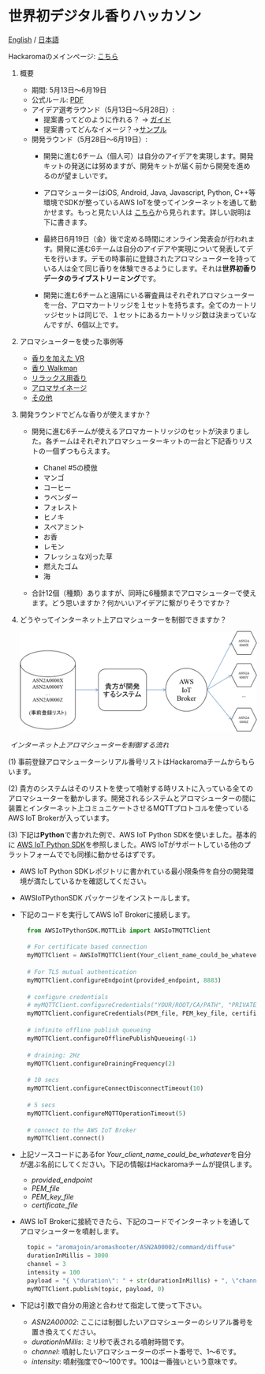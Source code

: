 # 世界初デジタル香りハッカソン

[English](README.md) / [日本語](README-JP.md)

Hackaromaのメインページ: [こちら](https://www.aromajoin.com/hackaroma)

1. 概要
   - 期間: 5月13日～6月19日
   - 公式ルール: [PDF](https://drive.google.com/file/d/1pwpCksr0kRWzzq3HsPF0bcMUr-uwWLaL/view)
   - アイデア選考ラウンド（5月13日～5月28日）:
     - 提案書ってどのように作れる？ → [ガイド](https://paper.dropbox.com/doc/Perfecting-your-Hackaroma-Proposal--AzWa4BFYALfWgkcztSeRTRhaAQ-8VblQZyV0ehKdyAmCSeOV)
     - 提案書ってどんなイメージ？→[サンプル](https://www.dropbox.com/s/scac6vm2f5fsuzf/200508_HackaromaProposalTemplateJP.pdf?dl=0)
   - 開発ラウンド（5月28日～6月19日）:
     - 開発に進む6チーム（個人可）は自分のアイデアを実現します。開発キットの発送には努めますが、開発キットが届く前から開発を進めるのが望ましいです。

     - アロマシューターはiOS, Android, Java, Javascript, Python, C++等環境でSDKが整っているAWS IoTを使ってインターネットを通して動かせます。もっと見たい人は [こちら](https://docs.aws.amazon.com/iot/latest/developerguide/iot-sdks.html)から見られます。詳しい説明は下に書きます。

     - 最終日6月19日（金）後で定める時間にオンライン発表会が行われます。開発に進む6チームは自分のアイデアや実現について発表してデモを行います。デモの時事前に登録されたアロマシューターを持っている人は全て同じ香りを体験できるようにします。それは**世界初香りデータのライブストリーミング**です。

     - 開発に進む6チームと遠隔にいる審査員はそれぞれアロマシューターを一台、アロマカートリッジを１セットを持ちます。全てのカートリッジセットは同じで、１セットにあるカートリッジ数は決まっていなんですが、6個以上です。

2. アロマシューターを使った事例等
   - [香りを加えた VR](https://www.dropbox.com/s/9xse6isg22fhuw9/200109_VRHeroVideo.mp4?dl=0)
   - [香り Walkman](https://www.youtube.com/watch?v=r9MUcdwxsR4)
   - [リラックス用香り](https://www.youtube.com/watch?v=p1f5A-vXAv8)
   - [アロマサイネージ](https://aromajoin.com/solutions/aroma-signage)
   - [その他](https://aromajoin.com/solutions/arts-and-science)

3. 開発ラウンドでどんな香りが使えますか？

   - 開発に進む6チームが使えるアロマカートリッジのセットが決まりました。各チームはそれぞれアロマシューターキットの一台と下記香りリストの一個ずつもらえます。

     - Chanel #5の模倣
     - マンゴ
     - コーヒー
     - ラベンダー
     - フォレスト
     - ヒノキ
     - スペアミント
     - お香
     - レモン
     - フレッシュな刈った草
     - 燃えたゴム
     - 海

   - 合計12個（種類）ありますが、同時に6種類までアロマシューターで使えます。どう思いますか？何かいいアイデアに繋がりそうですか？

4. どうやってインターネット上アロマシューターを制御できますか？

   ![インターネット上アロマシューターを制御する流れ](/assets/images/MQTT4AS_JP.png)

​                                                   *インターネット上アロマシューターを制御する流れ*

(1) 事前登録アロマシューターシリアル番号リストはHackaromaチームからもらいます。

(2) 貴方のシステムはそのリストを使って噴射する時リストに入っている全てのアロマシューターを動かします。開発されるシステムとアロマシューターの間に装置とインターネット上コミュニケートさせるMQTTプロトコルを使っているAWS IoT Brokerが入っています。

(3) 下記は**Python**で書かれた例で、AWS IoT Python SDKを使いました。基本的に [AWS IoT Python SDK](https://github.com/aws/aws-iot-device-sdk-python)を参照しました。AWS IoTがサポートしている他のプラットフォームででも同様に動かせるはずです。

- AWS IoT Python SDKレポジトリに書かれている最小限条件を自分の開発環境が満たしているかを確認してください。

- AWSIoTPythonSDK パッケージをインストールします。

- 下記のコードを実行してAWS IoT Brokerに接続します。

  ```python
    from AWSIoTPythonSDK.MQTTLib import AWSIoTMQTTClient

    # For certificate based connection
    myMQTTClient = AWSIoTMQTTClient(Your_client_name_could_be_whatever)

    # For TLS mutual authentication
    myMQTTClient.configureEndpoint(provided_endpoint, 8883)

    # configure credentials
    # myMQTTClient.configureCredentials("YOUR/ROOT/CA/PATH", "PRIVATE/KEY/PATH", "CERTIFICATE/PATH")
    myMQTTClient.configureCredentials(PEM_file, PEM_key_file, certificate_file)

    # infinite offline publish queueing
    myMQTTClient.configureOfflinePublishQueueing(-1)

    # draining: 2Hz
    myMQTTClient.configureDrainingFrequency(2)

    # 10 secs
    myMQTTClient.configureConnectDisconnectTimeout(10)

    # 5 secs
    myMQTTClient.configureMQTTOperationTimeout(5)

    # connect to the AWS IoT Broker
    myMQTTClient.connect()
  ```

- 上記ソースコードにあるfor *Your_client_name_could_be_whatever*を自分が選ぶ名前にしてください。下記の情報はHackaromaチームが提供します。

  - *provided_endpoint*
  - *PEM_file*
  - *PEM_key_file*
  - *certificate_file*

- AWS IoT Brokerに接続できたら、下記のコードでインターネットを通してアロマシューターを噴射します。

  ```python
    topic = "aromajoin/aromashooter/ASN2A00002/command/diffuse"
    durationInMillis = 3000
    channel = 3
    intensity = 100
    payload = "{ \"duration\": " + str(durationInMillis) + ", \"channel\": " + str(channel) + ", \"intensity\": " + str(intensity) + ", \"booster\": false}"
    myMQTTClient.publish(topic, payload, 0)
  ```

- 下記は引数で自分の用途と合わせて指定して使って下さい。

  - *ASN2A00002*: ここには制御したいアロマシューターのシリアル番号を置き換えてください。
  - *durationInMillis*: ミリ秒で表される噴射時間です。
  - *channel*: 噴射したいアロマシューターのポート番号で、1～6です。
  - *intensity*: 噴射強度で0～100です。100は一番強いという意味です。

